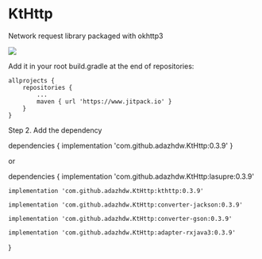 # KtHttp
Network request library packaged with okhttp3

[![](https://www.jitpack.io/v/adazhdw/KtHttp.svg)](https://www.jitpack.io/#adazhdw/KtHttp)

Add it in your root build.gradle at the end of repositories:

	allprojects {
		repositories {
			...
			maven { url 'https://www.jitpack.io' }
		}
	}
  
Step 2. Add the dependency

dependencies {
	        implementation 'com.github.adazhdw.KtHttp:0.3.9'
}

or

dependencies {
	implementation 'com.github.adazhdw.KtHttp:lasupre:0.3.9'  

	implementation 'com.github.adazhdw.KtHttp:kthttp:0.3.9'  

	implementation 'com.github.adazhdw.KtHttp:converter-jackson:0.3.9'  

	implementation 'com.github.adazhdw.KtHttp:converter-gson:0.3.9'  

	implementation 'com.github.adazhdw.KtHttp:adapter-rxjava3:0.3.9'  

}
